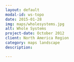 ```yaml
---
layout: default
modal-id: ws-topo
date: 2015-01-28
img: maps/wholesystems.jpg
alt: Whole Systems
project-date: October 2012
client: North America Region
category: maps landscape
description: 

---
```

